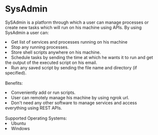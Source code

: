 # SysAdmin
SySAdmin is a platform through which a user can manage processes or create new tasks which will run on his machine using APIs.
By using SysAdmin a user can:<br>
    <li>Get list of services and processes running on his machine</li>
    <li>Stop any running processes.</li>
    <li>Store shell scripts anywhere on his machine.</li>
    <li>Schedule tasks by sending the time at which he wants it to run and get the output of the executed script on his email.</li>
    <li>Run any saved script by sending the file name and directory (if specified).</li>
<br>
Benefits:
<br>
<li>Conveniently add or run scripts.</li>
<li>User can remotely manage his machine by using ngrok url.</li>
<li>Don't need any other software to manage services and access everything using REST APIs.</li>
<br>
Supported Operating Systems:
<li>Ubuntu</li>
<li>Windows</li>
